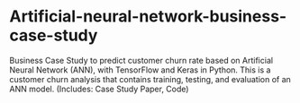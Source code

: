 # Artificial-neural-network-business-case-study
Business Case Study to predict customer churn rate based on Artificial Neural Network (ANN), with TensorFlow and Keras in Python. This is a customer churn analysis that contains training, testing, and evaluation of an ANN model. (Includes: Case Study Paper, Code)
